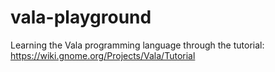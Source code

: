 vala-playground
===============

Learning the Vala programming language through the tutorial: https://wiki.gnome.org/Projects/Vala/Tutorial
